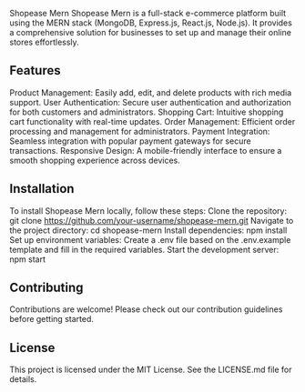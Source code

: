 Shopease Mern
Shopease Mern is a full-stack e-commerce platform built using the MERN stack (MongoDB, Express.js, React.js, Node.js). It provides a comprehensive solution for businesses to set up and manage their online stores effortlessly.

## Features
Product Management: Easily add, edit, and delete products with rich media support.
User Authentication: Secure user authentication and authorization for both customers and administrators.
Shopping Cart: Intuitive shopping cart functionality with real-time updates.
Order Management: Efficient order processing and management for administrators.
Payment Integration: Seamless integration with popular payment gateways for secure transactions.
Responsive Design: A mobile-friendly interface to ensure a smooth shopping experience across devices.

## Installation
To install Shopease Mern locally, follow these steps:
Clone the repository: git clone https://github.com/your-username/shopease-mern.git
Navigate to the project directory: cd shopease-mern
Install dependencies: npm install
Set up environment variables: Create a .env file based on the .env.example template and fill in the required variables.
Start the development server: npm start

## Contributing
Contributions are welcome! Please check out our contribution guidelines before getting started.

## License
This project is licensed under the MIT License. See the LICENSE.md file for details.
